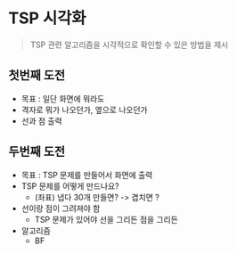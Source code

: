 # TSP 시각화

> TSP 관련 알고리즘을 시각적으로 확인할 수 있은 방법을 제시
 
## 첫번째 도전
- 목표 : 일단 화면에 뭐라도
- 격자로 뭐가 나오던가, 옆으로 나오던가 
- 선과 점 출력

## 두번째 도전
 - 목표 : TSP 문제를 만들어서 화면에 출력
 - TSP 문제를 어떻게 만드나요?
   - (좌표) 냅다 30개 만들면? -> 겹치면 ?
 - 선이랑 점이 그려져야 함
   - TSP 문제가 있어야 선을 그리든 점을 그리든
 - 알고리즘
   - BF 